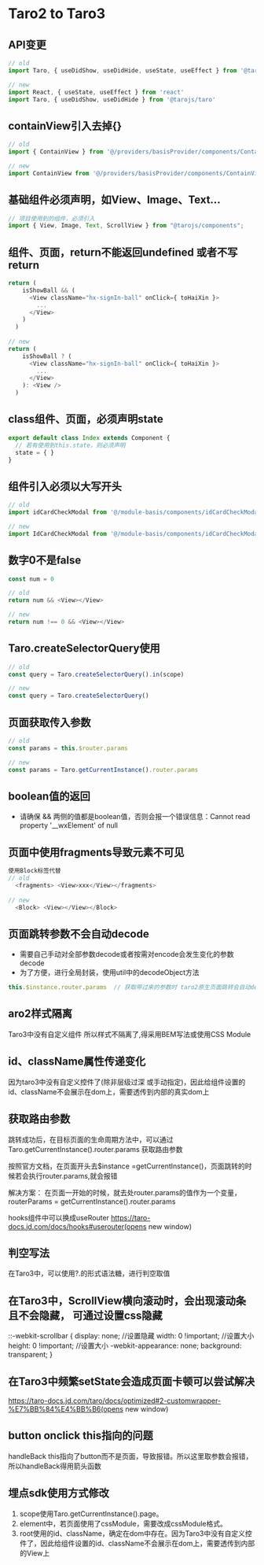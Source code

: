 # Taro2 to Taro3

## API变更
```ts
// old
import Taro, { useDidShow, useDidHide, useState, useEffect } from '@tarojs/taro'

// new 
import React, { useState, useEffect } from 'react'
import Taro, { useDidShow, useDidHide } from '@tarojs/taro'
```

## containView引入去掉{}
```ts
// old
import { ContainView } from '@/providers/basisProvider/components/ContainView'

// new
import ContainView from '@/providers/basisProvider/components/ContainView'
```

## 基础组件必须声明，如View、Image、Text...
```ts
// 项目使用到的组件，必须引入
import { View, Image, Text, ScrollView } from "@tarojs/components";
```

## 组件、页面，return不能返回undefined 或者不写return
```ts
return (
    isShowBall && (
      <View className="hx-signIn-ball" onClick={ toHaiXin }>
        ...
      </View>
    )
  )
  
// new  
return (
    isShowBall ? (
      <View className="hx-signIn-ball" onClick={ toHaiXin }>
        ...
      </View>
    ): <View />
  )  
```

## class组件、页面，必须声明state
```ts
export default class Index extends Component {
  // 若有使用到this.state，则必须声明
  state = { }
}
```

## 组件引入必须以大写开头
```ts
// old
import idCardCheckModal from '@/module-basis/components/idCardCheckModal'

// new
import IdCardCheckModal from '@/module-basis/components/idCardCheckModal'
```

## 数字0不是false
```ts
const num = 0

// old
return num && <View></View>

// new
return num !== 0 && <View></View>
```

## Taro.createSelectorQuery使用
```ts
// old
const query = Taro.createSelectorQuery().in(scope)

// new 
const query = Taro.createSelectorQuery()
```

## 页面获取传入参数
```ts
// old
const params = this.$router.params

// new
const params = Taro.getCurrentInstance().router.params
```
## boolean值的返回
- 请确保 && 两侧的值都是boolean值，否则会报一个错误信息：Cannot read property '__wxElement' of null

## 页面中使用fragments导致元素不可见
```ts
使用Block标签代替
// old 
  <fragments> <View>xxx</View></fragments>
    
// new
  <Block> <View></View></Block>
```
## 页面跳转参数不会自动decode
- 需要自己手动对全部参数decode或者按需对encode会发生变化的参数decode
- 为了方便，进行全局封装，使用util中的decodeObject方法
  
```ts
this.$instance.router.params  // 获取带过来的参数时 taro2原生页面跳转会自动decode 但是taro3不会
```

## aro2样式隔离
Taro3中没有自定义组件 所以样式不隔离了,得采用BEM写法或使用CSS Module

## id、className属性传递变化
因为taro3中没有自定义控件了(除非层级过深 或手动指定)，因此给组件设置的id、className不会展示在dom上，需要透传到内部的真实dom上

## 获取路由参数
跳转成功后，在目标页面的生命周期方法中，可以通过 Taro.getCurrentInstance().router.params 获取路由参数

按照官方文档，在页面开头去$instance =getCurrentInstance()，页面跳转的时候若会执行router.params,就会报错

解决方案： 在页面一开始的时候，就去处router.params的值作为一个变量，routerParams = getCurrentInstance().router.params

hooks组件中可以换成useRouter https://taro-docs.jd.com/docs/hooks#userouter(opens new window)

## 判空写法
在Taro3中，可以使用?.的形式语法糖，进行判空取值

## 在Taro3中，ScrollView横向滚动时，会出现滚动条且不会隐藏， 可通过设置css隐藏
::-webkit-scrollbar {
  display: none; //设置隐藏
  width: 0 !important; //设置大小
  height: 0 !important; //设置大小
  -webkit-appearance: none;
  background: transparent;
}
## 在Taro3中频繁setState会造成页面卡顿可以尝试解决
https://taro-docs.jd.com/taro/docs/optimized#2-customwrapper-%E7%BB%84%E4%BB%B6(opens new window)

## button onclick this指向的问题
handleBack this指向了button而不是页面，导致报错。所以这里取参数会报错，所以handleBack得用箭头函数

## 埋点sdk使用方式修改
1. scope使用Taro.getCurrentInstance().page。
2. element中，若页面使用了cssModule，需要改成cssModule格式。
3. root使用的id、className，确定在dom中存在。因为Taro3中没有自定义控件了，因此给组件设置的id、className不会展示在dom上，需要透传到内部的View上